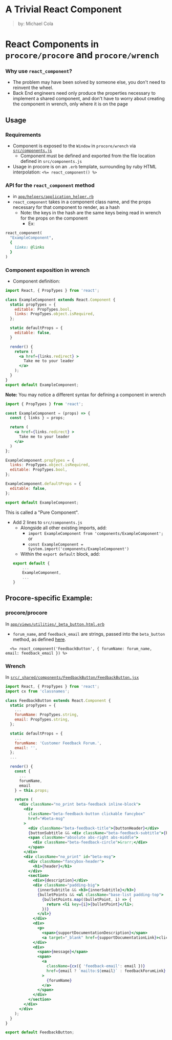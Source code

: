 # A Trivial React Component

> by: Michael Cola

# React Components in `procore/procore` and `procore/wrench`

### Why use `react_component`?
* The problem may have been solved by someone else, you don't need to reinvent the wheel.
* Back End engineers need only produce the properties necessary to implement a shared component, and don't have to worry about creating the component in wrench, only where it is on the page

## Usage

### Requirements
* Component is exposed to the `Window` in `procore/wrench` via [`src/components.js`](https://github.com/procore/wrench/blob/master/src/components.js)
	* Component must be defined and exported from the file location defined in `src/components.js`
* Usage in procore is on an `.erb` template, surrounding by ruby HTML interpolation: `<%= react_component() %>`

### API for the `react_component` method
* in [`app/helpers/application_helper.rb`](https://github.com/procore/procore/blob/master/app/helpers/application_helper.rb)
* `react_component` takes in a component class name, and the props necessary for that component to render, as a hash
  * Note: the keys in the hash are the same keys being read in wrench for the props on the component
	* Ex:
```ruby
react_component(
  "ExampleComponent",
  {
    links: @links
  }
)
```
### Component exposition in wrench
* Component definition:
```jsx
import React, { PropTypes } from 'react';

class ExampleComponent extends React.Component {
  static propTypes = {
    editable: PropTypes.bool,
    links: PropTypes.object.isRequired,
  };

  static defaultProps = {
    editable: false,
  }

  render() {
    return (
      <a href={links.redirect} >
        Take me to your leader
      </a>
    );
  }
}
export default ExampleComponent;
```
**Note:** You may notice a different syntax for defining a component in wrench
```jsx
import { PropTypes } from 'react';

const ExampleComponent = (props) => {
  const { links } = props;

  return (
    <a href={links.redirect} >
      Take me to your leader
    </a>
  )
};

ExampleComponent.propTypes = {
  links: PropTypes.object.isRequired,
  editable: PropTypes.bool,
};

ExampleComponent.defaultProps = {
  editable: false,
};

export default ExampleComponent;
```
This is called a "Pure Component".

* Add 2 lines to `src/components.js`
	* Alongside all other existing imports, add:
		* `import ExampleComponent from 'components/ExampleComponent';`
		or
		* `const ExampleComponent = System.import('components/ExampleComponent')`
	* Within the `export default` block, add:
	```js
	export default {
		...
		ExampleComponent,
		...
	}
	```


## Procore-specific Example: <FeedbackButton />
### procore/procore
In [`app/views/utilities/_beta_button.html.erb`](https://github.com/procore/procore/blob/master/app/views/utilities/_beta_button.erb#L2)
* `forum_name`, and `feedback_email` are strings, passed into the `beta_button` method, as defined [here](https://github.com/procore/procore/blob/master/app/helpers/application_helper.rb#L321).
```erb
  <%= react_component('FeedbackButton', { forumName: forum_name, email: feedback_email }) %>
```

### Wrench
In [`src/_shared/components/FeedbackButton/FeedbackButton.jsx`](https://github.com/procore/wrench/blob/master/src/_shared/components/FeedbackButton/FeedbackButton.jsx)
```jsx
import React, { PropTypes } from 'react';
import cx from 'classnames';

class FeedbackButton extends React.Component {
  static propTypes = {
    ...
    forumName: PropTypes.string,
    email: PropTypes.string,
  };

  static defaultProps = {
    ...
    forumName: 'Customer Feedback Forum.',
    email: '',
  };
  ...

  render() {
    const {
      ...
      forumName,
      email
    } = this.props;

    return (
      <div className="no_print beta-feedback inline-block">
        <div
          className="beta-feedback-button clickable fancybox"
          href="#beta-msg"
        >
          <div className="beta-feedback-title">{buttonHeader}</div>
          {buttonSubtitle && <div className="beta-feedback-subtitle">{buttonSubtitle}</div>}
          <span className="absolute abs-right abs-middle">
            <div className="beta-feedback-circle">&rarr;</div>
          </span>
        </div>
        <div className="no_print" id="beta-msg">
          <div className="fancybox-header">
            <h1>{header}</h1>
          </div>
          <section>
            <div>{description}</div>
            <div className="padding-big">
              {innerSubtitle && <h3>{innerSubtitle}</h3>}
              {bulletPoints && <ul className="base-list padding-top">
                {bulletPoints.map((bulletPoint, i) => {
                  return <li key={i}>{bulletPoint}</li>;
                })}
              </ul>}
            </div>
            <div>
              <p>
                <span>{supportDocumentationDescription}</span>
                <a target="_blank" href={supportDocumentationLink}>click here</a>.</p>
            </div>
            <div>
              <span>{message}</span>
              <span>
                <a
                  className={cx({ 'feedback-email': email })}
                  href={email ? `mailto:${email}` : feedbackForumLink}
                >
                  {forumName}
                </a>
              </span>
            </div>
          </section>
        </div>
      </div>
    );
  }
}

export default FeedbackButton;

```
